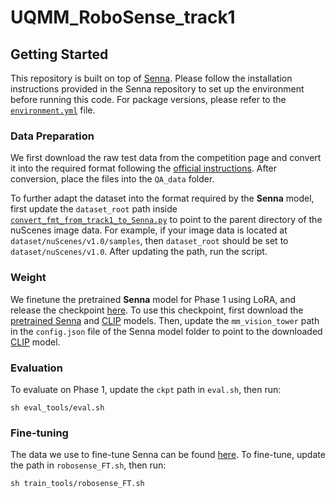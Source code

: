 # UQMM_RoboSense_track1

## Getting Started
This repository is built on top of [Senna](https://github.com/hustvl/Senna). Please follow the installation instructions provided in the Senna repository to set up the environment before running this code. For package versions, please refer to the [`environment.yml`](environment.yml) file.

### Data Preparation
We first download the raw test data from the competition page and convert it into the required format following the [official instructions](data_tools/convert_format.py).
After conversion, place the files into the `QA_data` folder.

To further adapt the dataset into the format required by the **Senna** model, first update the `dataset_root` path inside [`convert_fmt_from_track1_to_Senna.py`](data_tools/convert_fmt_from_track1_to_Senna.py) to point to the parent directory of the nuScenes image data. For example, if your image data is located at `dataset/nuScenes/v1.0/samples`, then `dataset_root` should be set to `dataset/nuScenes/v1.0`. After updating the path, run the script.

### Weight
We finetune the pretrained **Senna** model for Phase 1 using LoRA, and release the checkpoint [here](https://drive.google.com/drive/folders/1p-HK3H_aLLFPldVaNRzoO_TiHiF6mQQj?usp=drive_link).
To use this checkpoint, first download the [pretrained Senna](https://huggingface.co/rb93dett/Senna) and [CLIP](https://huggingface.co/openai/clip-vit-large-patch14) models.
Then, update the `mm_vision_tower` path in the `config.json` file of the Senna model folder to point to the downloaded [CLIP](https://huggingface.co/openai/clip-vit-large-patch14) model.

### Evaluation
To evaluate on Phase 1, update the `ckpt` path in `eval.sh`, then run:
```shell
sh eval_tools/eval.sh
```

### Fine-tuning
The data we use to fine-tune Senna can be found [here](https://drive.google.com/drive/folders/12QIqvhG5h2MgLx4RUJyRbps_c798Gpbx?usp=drive_link). To fine-tune, update the path in `robosense_FT.sh`, then run:
```shell
sh train_tools/robosense_FT.sh
```
